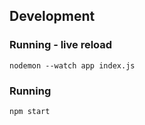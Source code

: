 
## Development
### Running - live reload
    nodemon --watch app index.js
### Running
    npm start